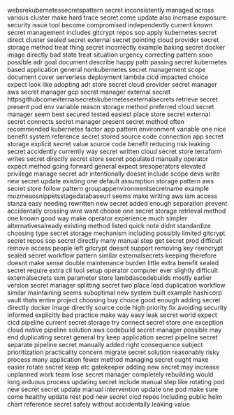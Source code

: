 websrekubernetessecretspattern secret inconsistently managed across various cluster make hard trace secret come update also increase exposure security issue tool become compromised independently current known secret management includes gitcrypt repos sop apply kubernetes secret direct cluster sealed secret external secret pointing cloud provider secret storage method treat thing secret incorrectly example baking secret docker image directly bad state treat situation urgency correcting pattern soon possible adr goal document describe happy path passing secret kubernetes based application general nonkubernetes secret management scope document cover serverless deployment lambda cicd impacted choice expect look like adopting adr store secret cloud provider secret manager aws secret manager gcp secret manager external secret httpsgithubcomexternalsecretskubernetesexternalsecrets retrieve secret present pod env variable reason storage method preferred cloud secret manager seem best secured tested easiest place store secret external secret connects secret manager present secret method often recommended kubernetes factor app pattern environment variable one nice benefit system reference secret stored source code connection app secret storage explicit secret value source code benefit reducing risk leaking secret accidently currently way secret written cloud secret store terraform writes secret directly secret store secret populated manually operator expect method going forward general expect sresoperators elevated privilege manage secret adr intentionally doesnt include scope devs write new secret update existing one default assumption storage pattern aws secret store follow pattern groupappenvironmentsecretname example mozmeaosnippetsstagedatabaseurl seems make writing aws iam access stanza easy needing rewritten new secret added enough separation prevent accidentally crossing wire want choose one secret storage retrieval method one known good way make operator experience much simpler alternativesalready existing method listed quick note didnt standardize choosing type secret storage mechanism including possibly limited gitcrypt secret repos sop secret directly many manual step get secret prod difficult remove access people left gitcrypt doesnt support removing key reencrypt sealed secret workflow pattern similar externalsecrets keeping therefore doesnt make sense double maintenance burden little extra benefit sealed secret require extra cli tool setup operator computer ever slightly difficult externalsecrets ssm parameter store lambdascodebuilds mostly earlier version secret manager splitting secret two place lead duplication workflow similar maintaining seems suboptimal new system built example hashicorp vault thats entire project choosing buy choice good enough adding secret directly docker image directly source code high priority fix avoiding security informed explicitly bad practice make way easy leak secret world expect cicd pipeline current secret storage try connect secret store one exception cloud native pipeline solution aws codebuild secret manager possible may end duplicating secret general try keep application secret pipeline secret separate pipeline secret manually added right consequence subject prioritization practicality concern migrate secret solution reasonably risky process many application fewer method managing secret ought make easier rotate secret keep etc gatekeeper adding new secret may increase unplanned work team lose secret manager completely rebuilding would long arduous process updating secret include manual step like rotating pod new secret secret update manual intervention update one pod make sure come healthy update rest pod new secret cicd repos including public helm chart reference secret safely without accidentally leaking value